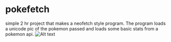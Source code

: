# pokefetch
simple 2 hr project that makes a neofetch style program. The program loads a unicode pic of the pokemon passed and loads some basic stats from a pokemon api.
![Alt text](relative%20pokefetch/240514_19h45m26s_screenshot.png?raw=true "Screenshot of terminal")
